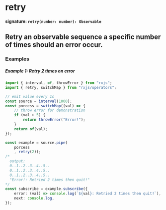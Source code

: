 # retry

#### signature: `retry(number: number): Observable`

## Retry an observable sequence a specific number of times should an error occur.

### Examples

##### Example 1: Retry 2 times on error

```ts
import { interval, of, throwError } from "rxjs";
import { retry, switchMap } from "rxjs/operators";

// emit value every 1s
const source = interval(1000);
const porcess = switchMap((val) => {
    // throw error for demonstration
    if (val > 5) {
        return throwError("Error!");
    }
    return of(val);
});

const example = source.pipe(
    porcess
    , retry(2));
/*
  output:
  0..1..2..3..4..5..
  0..1..2..3..4..5..
  0..1..2..3..4..5..
  "Error!: Retried 2 times then quit!"
*/
const subscribe = example.subscribe({
    error: (val) => console.log(`${val}: Retried 2 times then quit!`),
    next: console.log,
});
```